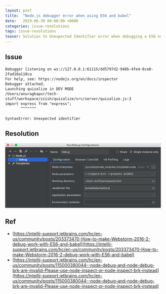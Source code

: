 ```yaml
---
layout: post
title:  "Node.js debugger error when using ES6 and babel"
date:   2019-06-30 00:00:00 +0000   
categories: issue-resolutions
tags: issue-resolutions
teaser: Solution to Unexpected Identifier error when debugging a ES6 node.js app in Webstorm IDE
---  
```


## Issue
```
Debugger listening on ws://127.0.0.1:61115/dd5797d2-948b-4fe4-8ce0-2fad10a118ca
For help, see: https://nodejs.org/en/docs/inspector
Debugger attached.
Launching quizalize in DEV MODE
/Users/anuragkapur/tech-stuff/workspace/zzish/quizalize/src/server/quizalize.js:3
import express from "express";
       ^^^^^^^

SyntaxError: Unexpected identifier
```

## Resolution
![Webstorm debug configuration](/assets/blog/issue-resolutions/nodejs-debugger-error-babel-fix.png)

## Ref
* [https://intellij-support.jetbrains.com/hc/en-us/community/posts/203373470-How-to-make-Webstorm-2016-2-debug-work-with-ES6-and-babel](https://intellij-support.jetbrains.com/hc/en-us/community/posts/203373470-How-to-make-Webstorm-2016-2-debug-work-with-ES6-and-babel)
* [https://intellij-support.jetbrains.com/hc/en-us/community/posts/115000380044--node-debug-and-node-debug-brk-are-invalid-Please-use-node-inspect-or-node-inspect-brk-instead](https://intellij-support.jetbrains.com/hc/en-us/community/posts/115000380044--node-debug-and-node-debug-brk-are-invalid-Please-use-node-inspect-or-node-inspect-brk-instead)



